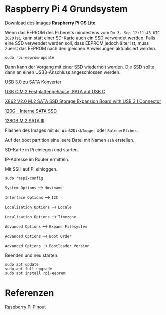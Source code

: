# Raspberry Pi 4 Grundsystem

[Download des Images](https://www.raspberrypi.org/software/operating-systems/) **Raspberry Pi OS Lite**

Wenn das EEPROM des Pi bereits mindestens vom ``Do 3. Sep 12:11:43 UTC 2020`` ist, kann statt einer SD-Karte auch ein SSD verwendet werden. Falls eine SSD verwendet werden soll, dass EEPROM jedoch älter ist, muss zuerst das EEPROM nach den gleichen Anweisungen aktualisiert werden.

```sudo rpi-eeprom-update```

Dann kann der Vorgang mit einer SSD wiederholt werden. Die SSD sollte dann an einen USB3-Anschluss angeschlossen werden.

[USB 3.0 zu SATA Konverter](https://amzn.to/2Z4jpFb)

[USB C M.2 Festplattengehäuse, SATA auf USB C](https://amzn.to/3jood18)

[X862 V2.0 M.2 SATA SSD Storage Expansion Board with USB 3.1 Connector](https://amzn.to/3opdfdh)

[120G - Interne SATA SSD](https://amzn.to/39Qyy2W)

[128GB M.2 SATA III](https://amzn.to/3oWv9UD)

Flashen des Images mit ``dd``, ``Win32DiskImager`` oder ``BalenerEtcher``.

Auf der boot partition eine leere Datei mit Namen ``ssh`` erstellen.

SD-Karte in Pi einlegen und starten.

IP-Adresse im Router ermitteln.

Mit SSH auf Pi einloggen.

```
sudo raspi-config
```
``System Options`` --> ``Hostname``

``Interface Options`` --> ``I2C``

``Localisation Options`` --> ``Locale``

``Localisation Options`` --> ``Timezone``

``Advanced Options`` --> ``Expand Filesystem``

``Advanced Options`` --> ``Boot Order``

``Advanced Options`` --> ``Bootloader Version``

Beenden und neu starten.

```
sudo apt update
sudo apt full-upgrade
sudo apt install rpi-eeprom
```



# Referenzen
[Raspberry Pi Pinout](https://keytosmart.com/single-board-computers/raspberry-pi-4-gpio-pinout/)


